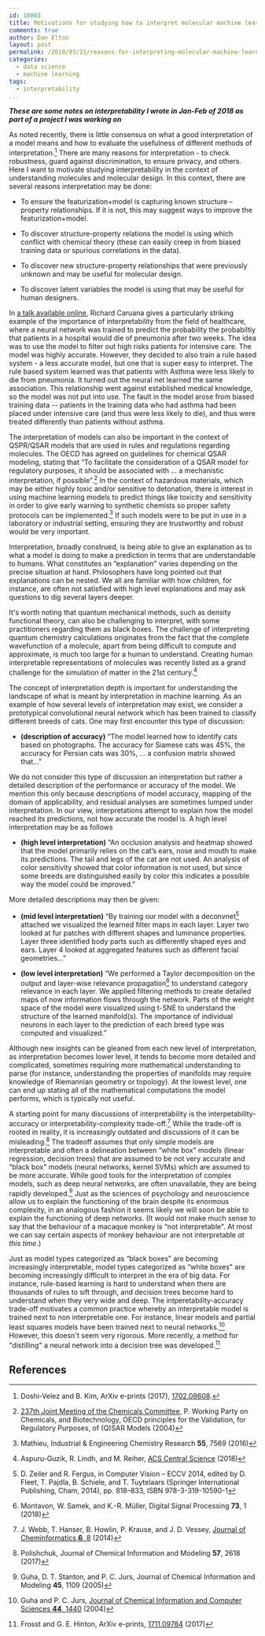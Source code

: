 ```yaml
---
id: 10003
title: Motivations for studying how to interpret molecular machine learning models
comments: true
author: Dan Elton
layout: post
permalink: /2018/03/23/reasons-for-interpreting-molecular-machine-learning.html
categories:
  - data science
  - machine learning
tags:
  - interpretability
...
```


***These are some notes on interpretability I wrote in Jan-Feb of 2018 as part of a project I was working on***

As noted recently, there is little consensus on what a good interpretation of a model means and how to evaluate the usefulness of different methods of interpretation.[^Kim2017arXiv] There are many reasons for interpretation - to check robustness, guard against discrimination, to ensure privacy, and others. Here I want to motivate studying interpretability in the context of understanding molecules and molecular design. In this context, there are several reasons interpretation may be done:

-   To ensure the featurization+model is capturing known structure –
    property relationships. If it is not, this may suggest ways to
    improve the featurization+model.

-   To discover structure-property relations the model is using which
    conflict with chemical theory (these can easily creep in from biased
    training data or spurious correlations in the data).

-   To discover new structure-property relationships that were
    previously unknown and may be useful for molecular design.

-   To discover latent variables the model is using that may be useful
    for human designers.

In [a talk available online](https://vimeo.com/125940125), Richard Caruana gives a particularly striking example of the importance of interpretability from the field of healthcare, where a neural network was trained to predict the probability the probabiltiy that patients in a hospital would die of pneumonia after two weeks. The idea was to use the model to filter out high risks patients for intensive care. The model was highly accurate. However, they decided to also train a rule based system - a less accurate model, but one that is super easy to interpret. The rule based system learned was that patients with Asthma were less likely to die from pneumonia. It turned out the neural net learned the same association. This relationship went against established medical knowledge, so the model was not put into use. The fault in the model arose from biased training data -- patients in the training data who had asthma had been placed under intensive care (and thus were less likely to die), and thus were treated differently than patients without asthma.

The interpretation of models can also be important in the context of QSPR/QSAR models that are used in rules and regulations regarding molecules. The OECD has agreed on guidelines for chemical QSAR modeling, stating that “To facilitate the consideration of a QSAR model for regulatory purposes, it should be associated with ... a mechanistic interpretation, if possible”.[^OECDrecommendation] In the context of hazardous materials, which may be either highly toxic and/or sensitive to detonation, there is interest in using machine learning models to predict things like toxicity and sensitivity in order to give early warning to synthetic chemists so proper safety protocols can be implemented.[^Mathieu2016] If such models were to be put in use in a laboratory or industrial setting, ensuring
they are trustworthy and robust would be very important.

Interpretation, broadly construed, is being able to give an explanation as to what a model is doing to make a prediction in terms that are understandable to humans. What constitutes an “explanation" varies depending on the precise situation at hand. Philosophers have long pointed out that explanations can be nested. We all are familiar with how children, for instance, are often not satisfied with high level explanations and may ask questions to dig several layers deeper.

It's worth noting that quantum mechanical methods, such as density functional theory, can also be challenging to interpret, with some practitioners regarding them as black boxes. The challenge of interpreting quantum chemistry calculations originates from the fact that the complete wavefunction of a molecule, apart from being difficult to compute and approximate, is much too large for a human to understand. Creating human interpretable representations of molecules was recently listed as a grand challenge for the simulation of matter in the 21st century.[^Reiher2018]

The concept of interpretation depth is important for understanding the landscape of what is meant by interpretation in machine learning. As an example of how several levels of interpretation may exist, we consider a prototypical convolutional neural network which has been trained to classify different breeds of cats. One may first encounter this type of discussion:

-   **(description of accuracy)** “The model learned how
    to identify cats based on photographs. The accuracy for Siamese cats
    was 45%, the accuracy for Persian cats was 30%, ... a confusion
    matrix showed that..."

We do not consider this type of discussion an interpretation but rather a detailed description of the performance or accuracy of the model. We mention this only because descriptions of model accuracy, mapping of the domain of applicability, and residual analyses are sometimes lumped under interpretation. In our view, interpretations attempt to explain how the model reached its predictions, not how accurate the model is. A high level interpretation may be as follows

-   **(high level interpretation)** “An occlusion
    analysis and heatmap showed that the model primarily
    relies on the cat’s ears, nose and mouth to make its predictions.
    The tail and legs of the cat are not used. An analysis of color
    sensitivity showed that color information is not used, but since
    some breeds are distinguished easily by color this indicates a
    possible way the model could be improved."

More detailed descriptions may then be given:

-   **(mid level interpretation)** “By training our model
    with a deconvnet[^Zeiler2014] attached we visualized the learned
    filter maps in each layer. Layer two looked at fur patches with
    different shapes and luminance properties. Layer three identified
    body parts such as differently shaped eyes and ears. Layer 4 looked
    at aggregated features such as different facial geometries...”

-   **(low level interpretation)** “We performed a Taylor
    decomposition on the output and layer-wise relevance
    propagation[^Montavon20181] to understand category relevance in
    each layer. We applied filtering methods to create
    detailed maps of now information flows through the network. Parts of
    the weight space of the model were visualized using t-SNE to
    understand the structure of the learned manifold(s). The importance
    of individual neurons in each layer to the prediction of each breed
    type was computed and visualized.”

Although new insights can be gleaned from each new level of interpretation, as interpretation becomes lower level, it tends to become more detailed and complicated, sometimes requiring more mathematical understanding to parse (for instance, understanding the properties of manifolds may require knowledge of Riemannian geometry or topology). At the lowest level, one can end up stating all of the mathematical computations the model performs, which is typically not useful.

A starting point for many discussions of interpretability is the interpetability-accuracy or interpretability-complexity trade-off.[^Webb20148] While the trade-off is rooted in reality, it is increasingly outdated and discussions of it can be misleading.[^Polishchuk20172618] The tradeoff assumes that only simple models are interpretable and often a delineation between “white box" models (linear regression, decision trees) that are assumed to be not very accurate and “black box" models (neural networks, kernel SVMs) which are assumed to be more accurate. While good tools for the interpretation of complex models, such as deep neural networks, are often unavailable, they are being rapidly developed.[^Guha20051109] Just as the sciences of psychology and neuroscience allow us to explain the functioning of the brain despite its enormous complexity, in an analogous fashion it seems likely we will soon be able to explain the functioning of deep networks. (It would not make much sense to say that the behaviour of a macaque monkey is “not interpretable". At most we can say certain aspects of monkey behaviour are not interpretable *at this time*.)

Just as model types categorized as “black boxes" are becoming increasingly interpretable, model types categorized as “white boxes" are becoming increasingly difficult to interpret in the era of big data. For instance, rule-based learning is hard to understand when there are thousands of rules to sift through, and decision trees become hard to understand when they very wide and deep. The intperetability-accuracy trade-off motivates a common practice whereby an interpretable model is trained next to non interpretable one. For instance, linear models and partial least squares models have been trained next to neural networks.[^Guha20041440] However, this doesn't seem very rigorous. More recently, a method for "distilling" a neural network into a decision tree was developed.[^Frosst2017arxiv]


## References
[^Kim2017arXiv]: Doshi-Velez and B. Kim, ArXiv e-prints (2017), [1702.08608](https://arxiv.org/abs/1702.08608).
[^OECDrecommendation]: [237th Joint Meeting of the Chemicals Committee](http//www.oecd.org/chemicalsafety/risk-assessment/37849783.pdf), P. Working Party on Chemicals, and Biotechnology, OECD principles for the Validation, for Regulatory Purposes, of (Q)SAR Models (2004)
[^Mathieu2016]: Mathieu, Industrial & Engineering Chemistry Research **55**, 7569 (2016)
[^Reiher2018]: Aspuru-Guzik, R. Lindh, and M. Reiher, [ACS Central Science](https://pubs.acs.org/doi/abs/10.1021/acscentsci.7b00550) (2018)
[^Zeiler2014]: D. Zeiler and R. Fergus, in Computer Vision – ECCV 2014, edited by D. Fleet, T. Pajdla, B. Schiele, and T. Tuytelaars (Springer International Publishing, Cham, 2014), pp. 818–833, ISBN 978-3-319-10590-1
[^Montavon20181]: Montavon, W. Samek, and K.-R. Müller, Digital Signal Processing **73**, 1 (2018)
[^Webb20148]: J. Webb, T. Hanser, B. Howlin, P. Krause, and J. D. Vessey, [Journal of Cheminformatics **6**, 8](https//doi.org/10.1186/1758-2946-6-8) (2014)
[^Polishchuk20172618]: Polishchuk, Journal of Chemical Information and Modeling **57**, 2618 (2017)
[^Guha20051109]: Guha, D. T. Stanton, and P. C. Jurs, Journal of Chemical Information and Modeling **45**, 1109 (2005)
[^Zhangarxiv2018]: Zhang and S.-C. Zhu, ArXiv e-prints (2018), [1802.00614](https://arxiv.org/abs/1802.00614)
[^Guha20041440]: Guha and P. C. Jurs, [Journal of Chemical Information and Computer Sciences **44**, 1440](http//dx.doi.org/10.1021/ci0499469) (2004)
[^Frosst2017arxiv]: Frosst and G. E. Hinton, ArXiv e-prints, [1711.09784](https://arxiv.org/abs/1711.09784) (2017)
